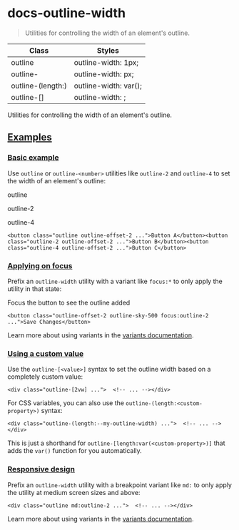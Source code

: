 # docs-outline-width

> Utilities for controlling the width of an element's outline.

| Class                              | Styles                                 |
| ---------------------------------- | -------------------------------------- |
| outline                            | outline-width: 1px;                    |
| outline-<number>                   | outline-width: <number>px;             |
| outline-(length:<custom-property>) | outline-width: var(<custom-property>); |
| outline-[<value>]                  | outline-width: <value>;                |

Utilities for controlling the width of an element's outline.

## [Examples](#examples)

### [Basic example](#basic-example)

Use `outline` or `outline-<number>` utilities like `outline-2` and `outline-4` to set the width of an element's outline:

outline

outline-2

outline-4

    <button class="outline outline-offset-2 ...">Button A</button><button class="outline-2 outline-offset-2 ...">Button B</button><button class="outline-4 outline-offset-2 ...">Button C</button>

### [Applying on focus](#applying-on-focus)

Prefix an `outline-width` utility with a variant like `focus:*` to only apply the utility in that state:

Focus the button to see the outline added

    <button class="outline-offset-2 outline-sky-500 focus:outline-2 ...">Save Changes</button>

Learn more about using variants in the [variants documentation](/docs/hover-focus-and-other-states).

### [Using a custom value](#using-a-custom-value)

Use the `outline-[<value>]` syntax to set the outline width based on a completely custom value:

    <div class="outline-[2vw] ...">  <!-- ... --></div>

For CSS variables, you can also use the `outline-(length:<custom-property>)` syntax:

    <div class="outline-(length:--my-outline-width) ...">  <!-- ... --></div>

This is just a shorthand for `outline-[length:var(<custom-property>)]` that adds the `var()` function for you automatically.

### [Responsive design](#responsive-design)

Prefix an `outline-width` utility with a breakpoint variant like `md:` to only apply the utility at medium screen sizes and above:

    <div class="outline md:outline-2 ...">  <!-- ... --></div>

Learn more about using variants in the [variants documentation](/docs/hover-focus-and-other-states).
